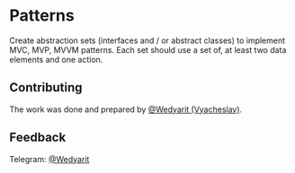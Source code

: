 # Patterns
Create abstraction sets (interfaces and / or abstract classes) to implement MVC, MVP, MVVM patterns.
Each set should use a set of, at least two data elements and one action.

## Contributing
The work was done and prepared by [@Wedyarit (Vyacheslav)](https://github.com/Wedyarit).

## Feedback
Telegram: [@Wedyarit](https://t.me/Wedyarit)